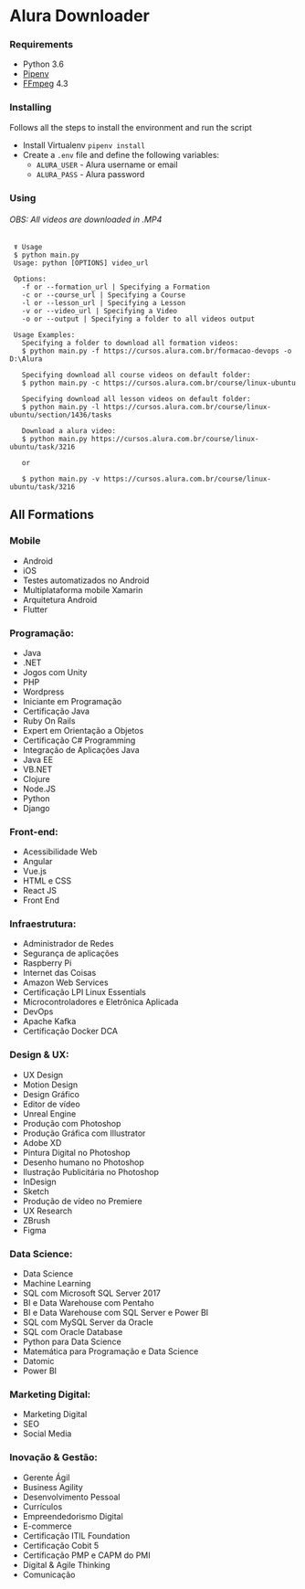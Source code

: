 # Alura Downloader

### Requirements
 - Python 3.6
 - [Pipenv](https://github.com/pypa/pipenv)
 - [FFmpeg](https://ffmpeg.org/download.html) 4.3

### Installing

 Follows all the steps to install the environment and run the script

 - Install Virtualenv ```pipenv install```
 - Create a ```.env``` file and define the following variables: 
    - ```ALURA_USER``` - Alura username or email
    - ```ALURA_PASS``` - Alura password
 
 
 ### Using
 
 ###### OBS: All videos are downloaded in .MP4
 
```
 ☤ Usage
 $ python main.py
 Usage: python [OPTIONS] video_url

 Options:
   -f or --formation_url | Specifying a Formation
   -c or --course_url | Specifying a Course
   -l or --lesson_url | Specifying a Lesson
   -v or --video_url | Specifying a Video
   -o or --output | Specifying a folder to all videos output

 Usage Examples:
   Specifying a folder to download all formation videos:
   $ python main.py -f https://cursos.alura.com.br/formacao-devops -o D:\Alura

   Specifying download all course videos on default folder:
   $ python main.py -c https://cursos.alura.com.br/course/linux-ubuntu

   Specifying download all lesson videos on default folder:
   $ python main.py -l https://cursos.alura.com.br/course/linux-ubuntu/section/1436/tasks

   Download a alura video:
   $ python main.py https://cursos.alura.com.br/course/linux-ubuntu/task/3216

   or 

   $ python main.py -v https://cursos.alura.com.br/course/linux-ubuntu/task/3216
```

## All Formations

### Mobile
- Android
- iOS
- Testes automatizados no Android
- Multiplataforma mobile Xamarin
- Arquitetura Android
- Flutter

### Programação:
- Java
- .NET
- Jogos com Unity
- PHP
- Wordpress
- Iniciante em Programação
- Certificação Java
- Ruby On Rails
- Expert em Orientação a Objetos
- Certificação C# Programming
- Integração de Aplicações Java
- Java EE
- VB.NET
- Clojure
- Node.JS
- Python
- Django

### Front-end:
- Acessibilidade Web
- Angular
- Vue.js
- HTML e CSS
- React JS
- Front End

### Infraestrutura:
- Administrador de Redes
- Segurança de aplicações
- Raspberry Pi
- Internet das Coisas
- Amazon Web Services
- Certificação LPI Linux Essentials
- Microcontroladores e Eletrônica Aplicada
- DevOps
- Apache Kafka
- Certificação Docker DCA

### Design & UX:
- UX Design
- Motion Design
- Design Gráfico
- Editor de vídeo
- Unreal Engine
- Produção com Photoshop
- Produção Gráfica com Illustrator
- Adobe XD
- Pintura Digital no Photoshop
- Desenho humano no Photoshop
- Ilustração Publicitária no Photoshop
- InDesign
- Sketch
- Produção de vídeo no Premiere
- UX Research
- ZBrush
- Figma

### Data Science:
- Data Science
- Machine Learning
- SQL com Microsoft SQL Server 2017
- BI e Data Warehouse com Pentaho
- BI e Data Warehouse com SQL Server e Power BI
- SQL com MySQL Server da Oracle
- SQL com Oracle Database
- Python para Data Science
- Matemática para Programação e Data Science
- Datomic
- Power BI

### Marketing Digital:
- Marketing Digital
- SEO
- Social Media

### Inovação & Gestão:
- Gerente Ágil
- Business Agility
- Desenvolvimento Pessoal
- Currículos
- Empreendedorismo Digital
- E-commerce
- Certificação ITIL Foundation
- Certificação Cobit 5
- Certificação PMP e CAPM do PMI
- Digital & Agile Thinking
- Comunicação
